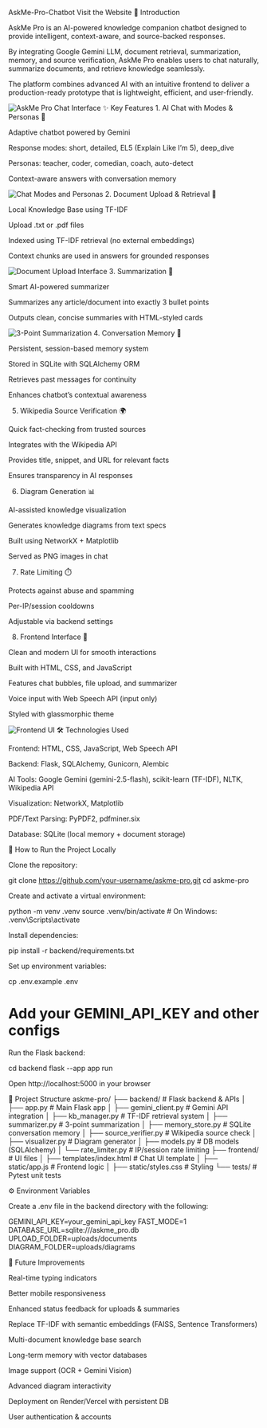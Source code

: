 AskMe-Pro-Chatbot
Visit the Website
📖 Introduction

AskMe Pro is an AI-powered knowledge companion chatbot designed to provide intelligent, context-aware, and source-backed responses.

By integrating Google Gemini LLM, document retrieval, summarization, memory, and source verification, AskMe Pro enables users to chat naturally, summarize documents, and retrieve knowledge seamlessly.

The platform combines advanced AI with an intuitive frontend to deliver a production-ready prototype that is lightweight, efficient, and user-friendly.

<img src="images/chat_ui.png" alt="AskMe Pro Chat Interface" />
✨ Key Features
1. AI Chat with Modes & Personas 🤖

Adaptive chatbot powered by Gemini

Response modes: short, detailed, EL5 (Explain Like I’m 5), deep_dive

Personas: teacher, coder, comedian, coach, auto-detect

Context-aware answers with conversation memory

<img src="images/chat_modes.png" alt="Chat Modes and Personas" />
2. Document Upload & Retrieval 📂

Local Knowledge Base using TF-IDF

Upload .txt or .pdf files

Indexed using TF-IDF retrieval (no external embeddings)

Context chunks are used in answers for grounded responses

<img src="images/doc_upload.png" alt="Document Upload Interface" />
3. Summarization 📑

Smart AI-powered summarizer

Summarizes any article/document into exactly 3 bullet points

Outputs clean, concise summaries with HTML-styled cards

<img src="images/summary.png" alt="3-Point Summarization" />
4. Conversation Memory 🧠

Persistent, session-based memory system

Stored in SQLite with SQLAlchemy ORM

Retrieves past messages for continuity

Enhances chatbot’s contextual awareness

5. Wikipedia Source Verification 🌍

Quick fact-checking from trusted sources

Integrates with the Wikipedia API

Provides title, snippet, and URL for relevant facts

Ensures transparency in AI responses

6. Diagram Generation 📊

AI-assisted knowledge visualization

Generates knowledge diagrams from text specs

Built using NetworkX + Matplotlib

Served as PNG images in chat

7. Rate Limiting ⏱️

Protects against abuse and spamming

Per-IP/session cooldowns

Adjustable via backend settings

8. Frontend Interface 🎨

Clean and modern UI for smooth interactions

Built with HTML, CSS, and JavaScript

Features chat bubbles, file upload, and summarizer

Voice input with Web Speech API (input only)

Styled with glassmorphic theme

<img src="images/frontend.png" alt="Frontend UI" />
🛠️ Technologies Used

Frontend: HTML, CSS, JavaScript, Web Speech API

Backend: Flask, SQLAlchemy, Gunicorn, Alembic

AI Tools: Google Gemini (gemini-2.5-flash), scikit-learn (TF-IDF), NLTK, Wikipedia API

Visualization: NetworkX, Matplotlib

PDF/Text Parsing: PyPDF2, pdfminer.six

Database: SQLite (local memory + document storage)

🚀 How to Run the Project Locally

Clone the repository:

git clone https://github.com/your-username/askme-pro.git
cd askme-pro


Create and activate a virtual environment:

python -m venv .venv
source .venv/bin/activate   # On Windows: .venv\Scripts\activate


Install dependencies:

pip install -r backend/requirements.txt


Set up environment variables:

cp .env.example .env
# Add your GEMINI_API_KEY and other configs


Run the Flask backend:

cd backend
flask --app app run


Open http://localhost:5000
 in your browser

📂 Project Structure
askme-pro/
├── backend/                 # Flask backend & APIs
│   ├── app.py               # Main Flask app
│   ├── gemini_client.py     # Gemini API integration
│   ├── kb_manager.py        # TF-IDF retrieval system
│   ├── summarizer.py        # 3-point summarization
│   ├── memory_store.py      # SQLite conversation memory
│   ├── source_verifier.py   # Wikipedia source check
│   ├── visualizer.py        # Diagram generator
│   ├── models.py            # DB models (SQLAlchemy)
│   └── rate_limiter.py      # IP/session rate limiting
├── frontend/                # UI files
│   ├── templates/index.html # Chat UI template
│   ├── static/app.js        # Frontend logic
│   ├── static/styles.css    # Styling
└── tests/                   # Pytest unit tests

⚙️ Environment Variables

Create a .env file in the backend directory with the following:

GEMINI_API_KEY=your_gemini_api_key
FAST_MODE=1
DATABASE_URL=sqlite:///askme_pro.db
UPLOAD_FOLDER=uploads/documents
DIAGRAM_FOLDER=uploads/diagrams

🔧 Future Improvements

Real-time typing indicators

Better mobile responsiveness

Enhanced status feedback for uploads & summaries

Replace TF-IDF with semantic embeddings (FAISS, Sentence Transformers)

Multi-document knowledge base search

Long-term memory with vector databases

Image support (OCR + Gemini Vision)

Advanced diagram interactivity

Deployment on Render/Vercel with persistent DB

User authentication & accounts
